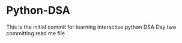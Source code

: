 # Python-DSA

This is the initial commit for learning interactive python DSA
Day two committing read me file